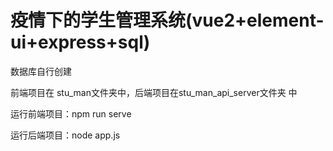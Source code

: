 # 疫情下的学生管理系统(vue2+element-ui+express+sql)

数据库自行创建

前端项目在 stu_man文件夹中，后端项目在stu_man_api_server文件夹 中

运行前端项目：npm run serve 

运行后端项目：node app.js 

